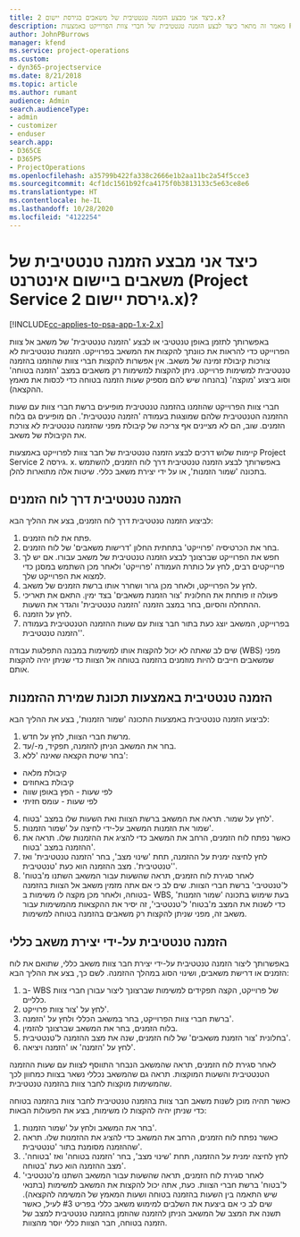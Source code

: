 ```yaml
---
title: כיצד אני מבצע ‏‫הזמנה טנטטיבית‬‬ של משאבים בגירסת יישום 2.x?
description: מאמר זה מתאר כיצד לבצע הזמנה טנטטיבית של חברי צוות הפרוייקט באמצעות Project Service.
author: JohnPBurrows
manager: kfend
ms.service: project-operations
ms.custom:
- dyn365-projectservice
ms.date: 8/21/2018
ms.topic: article
ms.author: rumant
audience: Admin
search.audienceType:
- admin
- customizer
- enduser
search.app:
- D365CE
- D365PS
- ProjectOperations
ms.openlocfilehash: a35799b422fa338c2666e1b2aa11bc2a54f5cce3
ms.sourcegitcommit: 4cf1dc1561b92fca4175f0b3813133c5e63ce8e6
ms.translationtype: HT
ms.contentlocale: he-IL
ms.lasthandoff: 10/28/2020
ms.locfileid: "4122254"
---
```

# <a name="how-do-i-soft-book-resources-in-the-web-app-project-service-app-v2x"></a>כיצד אני מבצע ‏‫הזמנה טנטטיבית‬‬ של משאבים ביישום אינטרנט (Project Service גירסת יישום 2.x)?

[!INCLUDE[cc-applies-to-psa-app-1.x-2.x](../includes/cc-applies-to-psa-app-1x-2x.md)]

באפשרותך לתזמן באופן טנטטיבי או לבצע 'הזמנה טנטטיבית' של משאב אל צוות הפרוייקט כדי להראות את כוונתך להקצות את המשאב בפרוייקט. הזמנות טנטטיביות לא צורכות קיבולת זמינה של משאב. אין אפשרות להקצות חברי צוות שהוזמנו בהזמנה טנטטיבית למשימות פרוייקט. ניתן להקצות למשימות רק משאבים במצב 'הזמנה בטוחה' וסוג ביצוע 'מוקצה' (בהנחה שיש להם מספיק שעות הזמנה בטוחה כדי לכסות את מאמץ ההקצאה).

חברי צוות הפרוייקט שהוזמנו בהזמנה טנטטיבית מופיעים ברשת חברי צוות עם שעות ההזמנה הטנטטיבית שלהם שמוצגות בעמודה 'הזמנה טנטטיבית'. הם מופיעים גם בלוח הזמנים. שוב, הם לא מציינים אף צריכה של קיבולת מפני שהזמנה טנטטיבית לא צורכת את הקיבולת של משאב.

קיימות שלוש דרכים לבצע הזמנה טנטטיבית של חבר צוות לפרוייקט באמצעות Project Service גירסה 2. x. באפשרותך לבצע הזמנה טנטטיבית דרך לוח הזמנים, להשתמש בתכונה 'שמור הזמנות', או על ידי יצירת משאב כללי. שיטות אלה מתוארות להלן.

## <a name="soft-book-with-the-schedule-board"></a>הזמנה טנטטיבית דרך לוח הזמנים

לביצוע הזמנה טנטטיבית דרך לוח הזמנים, בצע את ההליך הבא: 
1. פתח את לוח הזמנים.
2. בחר את הכרטיסיה 'פרוייקט' בתחתית החלון 'דרישות משאבים' של לוח הזמנים.
3. חפש את הפרוייקט שברצונך לבצע הזמנה טנטטיבית של משאב עבורו. אם יש לך פרוייקטים רבים, לחץ על כותרת העמודה 'פרוייקט' ולאחר מכן השתמש במסנן כדי למצוא את הפרוייקט שלך.
4. לחץ על הפרוייקט, ולאחר מכן גרור ושחרר אותו ברשת הזמנים של משאב.
5. פעולה זו פותחת את החלונית 'צור הזמנת משאבים' בצד ימין. התאם את תאריכי ההתחלה והסיום, בחר במצב הזמנה 'הזמנה טנטטיבית' והגדר את השעות. 
6. לחץ על הזמנה.
7. בפרוייקט, המשאב יוצג כעת בתור חבר צוות עם שעות ההזמנה הטנטטיבית בעמודה 'הזמנה טנטטיבית'.

שים לב שאתה לא יכול להקצות אותו למשימות במבנה התפלגות עבודה (WBS) מפני שמשאבים חייבים להיות מוזמנים בהזמנה בטוחה אל הצוות כדי שניתן יהיה להקצות אותם.

## <a name="soft-book-using-the-maintain-bookings-feature"></a>הזמנה טנטטיבית באמצעות תכונת שמירת ההזמנות

לביצוע הזמנה טנטטיבית באמצעות התכונה 'שמור הזמנות', בצע את ההליך הבא:
1. מרשת חברי הצוות, לחץ על חדש.
2. בחר את המשאב הניתן להזמנה, תפקיד, מ-/עד.
3. בחר שיטת הקצאה שאינה 'ללא':
- קיבולת מלאה
- קיבולת באחוזים
- לפי שעות - הפץ באופן שווה
- לפי שעות - עומס חזיתי
4. לחץ על שמור. תראה את המשאב ברשת הצוות ואת השעות שלו במצב 'בטוח'.
5. שמור את הזמנות המשאב על-ידי לחיצה על 'שמור הזמנות'.
6. כאשר נפתח לוח הזמנים, הרחב את המשאב כדי להציג את ההזמנות שלו. תראה את ההזמנה במצב 'בטוח'.
7. לחץ לחיצה ימנית על ההזמנה, תחת 'שינוי מצב', בחר 'הזמנה טנטטיבית' ואז 'טנטטיבית'. מצב ההזמנה הוא כעת 'טנטטיבית'.
8. לאחר סגירת לוח הזמנים, תראה שהשעות עבור המשאב השתנו מ'בטוח' ל'טנטטיבי' ברשת חברי הצוות.
שים לב כי אם אתה מזמין משאב אל הצוות בהזמנה בטוחה, ולאחר מכן מקצה לו משימות ב- WBS, בעת שימוש בתכונה 'שמור הזמנות' כדי לשנות את המצב מ'בטוח' ל'טנטטיבי', זה יסיר את ההקצאות מהמשימות עבור משאב זה, מפני שניתן להקצות רק משאבים בהזמנה בטוחה למשימות.

## <a name="soft-book-by-creating-a-generic-resource"></a>הזמנה טנטטיבית על-ידי יצירת משאב כללי

באפשרותך ליצור הזמנה טנטטיבית על-ידי יצירת חבר צוות משאב כללי, שתואם את לוח הזמנים או דרישת משאבים, ושינוי הסוג במהלך ההזמנה.
לשם כך, בצע את ההליך הבא:

1. ב- WBS של פרוייקט, הקצה תפקידים למשימות שברצונך ליצור עבורן חברי צוות כלליים.
2. לחץ על 'צור צוות פרוייקט'.
3. ברשת חברי צוות הפרוייקט, בחר במשאב הכללי ולחץ על 'הזמנה'.
4. בלוח הזמנים, בחר את המשאב שברצונך להזמין.
5. בחלונית 'צור הזמנת משאבים' של לוח הזמנים, שנה את מצב ההזמנה ל'טנטטיבית'.
6. לחץ על 'הזמנה' או 'הזמנה ויציאה'.

לאחר סגירת לוח הזמנים, תראה שהמשאב הנבחר התווסף לצוות עם שעות ההזמנה הטנטטיבית והשעות המוקצות. תראה גם שהמשאב נכללי נשאר בצוות כמחוון לכך שהמשימות מוקצות לחבר צוות בהזמנה טנטטיבית.

כאשר תהיה מוכן לשנות משאב חבר צוות בהזמנה טנטטיבית לחבר צוות בהזמנה בטוחה כדי שניתן יהיה להקצות לו משימות, בצע את הפעולות הבאות:

1. בחר את המשאב ולחץ על 'שמור הזמנות'.
2. כאשר נפתח לוח הזמנים, הרחב את המשאב כדי להציג את ההזמנות שלו. תראה שההזמנה מסומנת בתור 'טנטטיבית'.
3. לחץ לחיצה ימנית על ההזמנה, תחת 'שינוי מצב', בחר 'הזמנה בטוחה' ואז 'בטוחה'. מצב ההזמנה הוא כעת 'בטוחה'.
4. לאחר סגירת לוח הזמנים, תראה שהשעות עבור המשאב השתנו מ'טנטטיבי' ל'בטוח' ברשת חברי הצוות. כעת, אתה יכול להקצות את המשאב למשימות (בתנאי שיש התאמה בין השעות בהזמנה בטוחה ושעות המאמץ של המשימה להקצאה). שים לב כי אם ביצעת את השלבים למימוש משאב כללי בפריט #3 לעיל, כאשר תשנה את המצב של המשאב הניתן להזמנה שהוזמן בהזמנה טנטטיבית למצב של הזמנה בטוחה, חבר הצוות כללי יוסר מהצוות.
